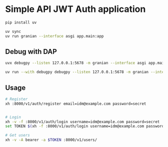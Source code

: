 # Simple API JWT Auth application

```bash
pip install uv

uv sync
uv run granian --interface asgi app.main:app
```

## Debug with DAP

```bash
uvx debugpy --listen 127.0.0.1:5678 -m granian --interface asgi app.main:app

uv run --with debugpy debugpy --listen 127.0.0.1:5678 -m granian --interface asgi app.main:app
```

## Usage

```bash
# Register
xh :8000/v1/auth/register email=idm@example.com password=secret


# Login
xh -v -f :8000/v1/auth/login username=idm@example.com password=secret
set TOKEN $(xh -f :8000/v1/auth/login username=idm@example.com password=secret | jq -r .access_token)

# Get users
xh -v -A bearer -a $TOKEN :8000/v1/users/
```
